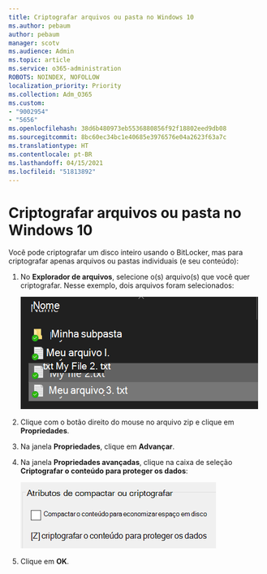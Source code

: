 ```yaml
---
title: Criptografar arquivos ou pasta no Windows 10
ms.author: pebaum
author: pebaum
manager: scotv
ms.audience: Admin
ms.topic: article
ms.service: o365-administration
ROBOTS: NOINDEX, NOFOLLOW
localization_priority: Priority
ms.collection: Adm_O365
ms.custom:
- "9002954"
- "5656"
ms.openlocfilehash: 38d6b480973eb5536880856f92f18802eed9db08
ms.sourcegitcommit: 8bc60ec34bc1e40685e3976576e04a2623f63a7c
ms.translationtype: HT
ms.contentlocale: pt-BR
ms.lasthandoff: 04/15/2021
ms.locfileid: "51813892"
---
```

# <a name="encrypt-files-or-folder-in-windows-10"></a>Criptografar arquivos ou pasta no Windows 10

Você pode criptografar um disco inteiro usando o BitLocker, mas para criptografar apenas arquivos ou pastas individuais (e seu conteúdo):

1. No **Explorador de arquivos**, selecione o(s) arquivo(s) que você quer criptografar. Nesse exemplo, dois arquivos foram selecionados:

    ![Selecionar arquivos ou pastas para criptografar](media/select-for-encrypting.png)

2. Clique com o botão direito do mouse no arquivo zip e clique em **Propriedades**.

3. Na janela **Propriedades**, clique em **Advançar**.

4. Na janela **Propriedades avançadas**, clique na caixa de seleção **Criptografar o conteúdo para proteger os dados**:

    ![Criptografar conteúdo](media/encrypt-contents.png)

5. Clique em **OK**.
